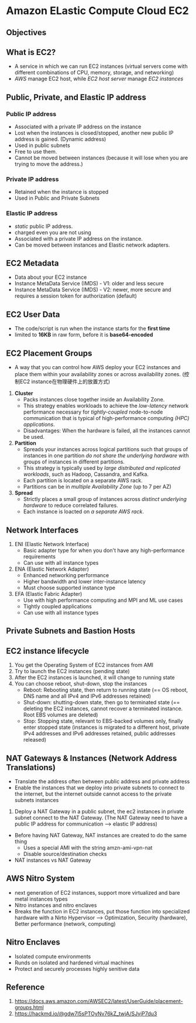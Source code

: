 # Amazon ELastic Compute Cloud EC2


## Objectives



## What is EC2?
* A service in which we can run EC2 instances (virtual servers come with different combinations of CPU, memory, storage, and networking)
* *AWS* manage EC2 host, while *EC2 host server* manage *EC2 instances*

## Public, Private, and Elastic IP address
### Public IP address
* Associated with a private IP address on the instance
* Lost when the instances is closed/stopped, another new public IP address is gained. (Dynamic address)
* Used in public subnets
* Free to use them.
* Cannot be moved between instances (because it will lose when you are trying to move the address.)

### Private IP address
* Retained when the instance is stopped
* Used in Public and Private Subnets

### Elastic IP address
* *static* public IP address.
* charged even you are not using
* Associated with a private IP address on the instance.
* Can be moved between instances and Elastic network adapters.

## EC2 Metadata
* Data about your EC2 instance
* Instance MetaData Service (IMDS) - V1: older and less secure
* Instance MetaData Service (IMDS) - V2: newer, more secure and requires a session token for authorization (default)

## EC2 User Data
* The code/script is run when the instance starts for the **first time**
* limited to **16KB** in raw form, before it is **base64-encoded**

## EC2 Placement Groups
* A way that you can control how AWS deploy your EC2 instances and place them within your availability zones or across availability zones. (控制EC2 instance在物理硬件上的放置方式)
1. **Cluster** 
   * Packs instances close together inside an Availability Zone.
   * This strategy enables workloads to achieve the *low-latency* network performance necessary for *tightly-coupled* node-to-node communication that is typical of high-performance computing *(HPC) applications*.
   * Disadvantages: When the hardware is failed, all the instances cannot be used.
2. **Partition**
   * Spreads your instances across logical partitions such that groups of instances in one partition *do not share the underlying hardware* with groups of instances in different partitions.
   * This strategy is typically used by *large distributed and replicated workloads*, such as Hadoop, Cassandra, and Kafka.
   * Each partition is located on a separate AWS rack.
   * Partitions can be in *multiple Availability Zone* (up to 7 per AZ)
3. **Spread**
   * Strictly places a small group of instances across *distinct underlying hardware* to reduce correlated failures.
   * Each instance is loacted on *a separate AWS rack*.

## Network Interfaces
1. ENI (Elastic Network Interface)
   * Basic adapter type for when you don't have any high-performance requirements
   * Can use with all instance types
2. ENA (Elastic Network Adapter)
   * Enhanced networking performance
   * Higher bandwidth and lower inter-instance latency
   * Must choose supported instance type
3. EFA (Elastic Fabric Adapter)
   * Use with high performance computing and MPI and ML use cases
   * Tightly coupled applications
   * Can use with all instance types


## Private Subnets and Bastion Hosts

## EC2 instance lifecycle
1. You get the Operating System of EC2 instances from AMI
2. Try to launch the EC2 instances (pending state)
3. After the EC2 instances is launched, it will change to running state
4. You can choose reboot, shut-down, stop the instances
   * Reboot: Rebooting state, then return to running state (== OS reboot, DNS name and all IPv4 and IPv6 addresses retained)
   * Shut-down: shutting-down state, then go to terminated state (== deleting the EC2 instances, cannot recover a terminated instance. Root EBS volumes are deleted)
   * Stop: Stopping state, relevant to EBS-backed volumes only, finally enter stopped state (instances is migrated to a different host, private IPv4 addresses and IPv6 addresses retained, public addresses released)


## NAT Gateways & Instances (Network Address Translations)
* Translate the address often between public address and private address
* Enable the instances that we deploy into private subnets to connect to the internet, but the internet outside cannot access to the private subnets instances
1. Deploy a NAT Gateway in a public subnet, the ec2 instances in private subnet connect to the NAT Gateway. (The NAT Gateway need to have a public IP address for communication --> elastic IP address)
* Before having NAT Gateway, NAT instances are created to do the same thing
  * Uses a special AMI with the string amzn-ami-vpn-nat 
  * Disable source/destination checks
* NAT instances vs NAT Gateway

## AWS Nitro System
* next generation of EC2 instances, support more virtualized and bare metal instances types
* Nitro instances and nitro enclaves
* Breaks the function in EC2 instances, put those function into specialized hardware with a Nirto Hypervisor --> Optimization, Security (hardware), Better performance (network, computing)

## Nitro Enclaves
* Isolated compute environments
* Runds on isolated and hardened virtual machines
* Protect and securely processes highly senitive data

## Reference
1. https://docs.aws.amazon.com/AWSEC2/latest/UserGuide/placement-groups.html
2. https://hackmd.io/@gdw7l5sPTOyNv76kZ_twjA/SJvjP7du3